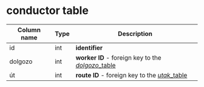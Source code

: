 # conductor table

Column name     | Type          | Description
------------    | ------------- | -------------
id              | int           | **identifier**
dolgozo         | int           | **worker ID** - foreign key to the [*dolgozo*_table]()
út              | int           | **route ID** - foreign key to the [*utak*_table]()